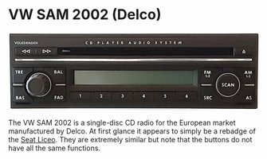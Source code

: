 # VW SAM 2002 (Delco)

![Photo](./photos/front.jpg)

The VW SAM 2002 is a single-disc CD radio for the European market manufactured by Delco.  At first glance it appears to simply be a rebadge of the [Seat Liceo](../seat_liceo_delco).  They are extremely similar but note that the buttons do not have all the same functions.
